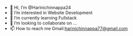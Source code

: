 - 👋 Hi, I’m @Harinichinnappa24
- 👀 I’m interested in Website Development
- 🌱 I’m currently learning Fullstack
- 💞️ I’m looking to collaborate on ...
- 📫 How to reach me Gmail:harinichinnappa77@gmail.com

<!---
Harinichinnappa24/Harinichinnappa24 is a ✨ special ✨ repository because its `README.md` (this file) appears on your GitHub profile.
You can click the Preview link to take a look at your changes.
--->
